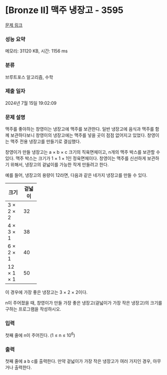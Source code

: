 # [Bronze II] 맥주 냉장고 - 3595 

[문제 링크](https://www.acmicpc.net/problem/3595) 

### 성능 요약

메모리: 31120 KB, 시간: 1156 ms

### 분류

브루트포스 알고리즘, 수학

### 제출 일자

2024년 7월 15일 19:02:09

### 문제 설명

<p>맥주를 좋아하는 창영이는 냉장고에 맥주를 보관한다. 일반 냉장고에 음식과 맥주를 함께 보관하다보니 창영이의 냉장고에는 맥주를 넣을 곳이 점점 없어지고 있었다. 창영이는 맥주 전용 냉장고를 만들기로 결심했다.</p>

<p>창영이가 만들 냉장고는 a × b × c 크기의 직육면체이고, n개의 맥주 박스를 보관할 수 있다. 맥주 박스는 크기가 1 × 1 × 1인 정육면체이다. 창영이는 맥주를 신선하게 보관하기 위해서, 냉장고의 겉넓이를 가능한 작게 만들려고 한다.</p>

<p>예를 들어, 냉장고의 용량이 12라면, 다음과 같은 네가지 냉장고를 만들 수 있다.</p>

<table class="table table-bordered" style="width:20%;">
	<thead>
		<tr>
			<th style="width:10%;">크기</th>
			<th style="width:10%;">겉넓이</th>
		</tr>
	</thead>
	<tbody>
		<tr>
			<td>3 × 2 × 2</td>
			<td>32</td>
		</tr>
		<tr>
			<td>4 × 3 × 1</td>
			<td>38</td>
		</tr>
		<tr>
			<td>6 × 2 × 1</td>
			<td>40</td>
		</tr>
		<tr>
			<td>12 × 1 × 1</td>
			<td>50</td>
		</tr>
	</tbody>
</table>

<p>이 경우에 가장 좋은 냉장고는 3 × 2 × 2이다.</p>

<p>n이 주어졌을 때, 창영이가 만들 가장 좋은 냉장고(겉넓이가 가장 작은 냉장고)의 크기를 구하는 프로그램을 작성하시오.</p>

### 입력 

 <p>첫째 줄에 n이 주어진다. (1 ≤ n ≤ 10<sup>6</sup>)</p>

### 출력 

 <p>첫째 줄에 a b c를 출력한다. 만약 겉넓이가 가장 작은 냉장고가 여러 가지인 경우, 아무거나 출력한다.</p>

